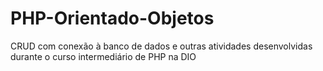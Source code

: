 # PHP-Orientado-Objetos
CRUD com conexão à banco de dados e outras atividades desenvolvidas durante o curso intermediário de PHP na DIO
